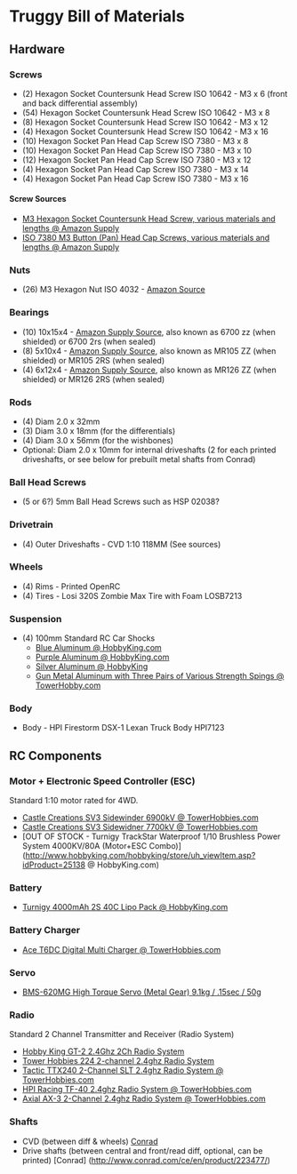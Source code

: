 # Truggy Bill of Materials

## Hardware

### Screws
 * (2) Hexagon Socket Countersunk Head Screw ISO 10642 - M3 x 6 (front and back differential assembly)
 * (54) Hexagon Socket Countersunk Head Screw ISO 10642 - M3 x 8 
 * (8) Hexagon Socket Countersunk Head Screw ISO 10642 - M3 x 12
 * (4) Hexagon Socket Countersunk Head Screw ISO 10642 - M3 x 16
 * (10) Hexagon Socket Pan Head Cap Screw ISO 7380 - M3 x 8
 * (10) Hexagon Socket Pan Head Cap Screw ISO 7380 - M3 x 10
 * (12) Hexagon Socket Pan Head Cap Screw ISO 7380 - M3 x 12
 * (4) Hexagon Socket Pan Head Cap Screw ISO 7380 - M3 x 14
 * (4) Hexagon Socket Pan Head Cap Screw ISO 7380 - M3 x 16
 
#### Screw Sources

 * [M3 Hexagon Socket Countersunk Head Screw, various materials and lengths @ Amazon Supply](http://www.amazonsupply.com/s?page=1&size=20&ref_=sp_s_field-feature_two_browse-bin_2292860011&uah=field-feature_eleven_browse-bin%3A3622111011%2Cfield-feature_five_browse-bin%3A3177279011%2Cfield-thread_size%3Am3-0.5%2Cn%3A383599011%7C16403521%7C16410531&uap_r_field-feature_two_browse-bin=%21%212292860011&x=0&y=208)
 * [ISO 7380 M3 Button (Pan) Head Cap Screws, various materials and lengths @ Amazon Supply](http://www.amazonsupply.com/s?page=1&size=20&ref_=sp_s_M3-0.5&uah=field-feature_eleven_browse-bin%3A3622111011%2Cfield-specification_met%3Aiso+7380%7Cso+7380%2Cfield-feature_five_browse-bin%3A3177279011%2Cfield-feature_two_browse-bin%3A2292862011%2Cn%3A383599011%7C16403521%7C16410531&uap_r_field-thread_size=%21%21M3-0.5&x=0&y=1215)
 
###  Nuts

 * (26) M3 Hexagon Nut ISO 4032 - [Amazon Source](http://www.amazon.com/dp/B000FN0CP0/ref=biss_dp_t_asn)
 
### Bearings
 * (10) 10x15x4 - [Amazon Supply Source](http://www.amazonsupply.com/s/ref=sp_search?guess=true&Action=submit&keywords=10x15x4+bearing), also known as 6700 zz (when shielded) or 6700 2rs (when sealed)
 * (8) 5x10x4 - [Amazon Supply Source](http://www.amazonsupply.com/s/ref=sp_search?guess=true&Action=submit&keywords=5x10x4+bearing), also known as MR105 ZZ (when shielded) or MR105 2RS (when sealed)
 * (4) 6x12x4 - [Amazon Supply Source](http://www.amazonsupply.com/s/ref=sp_search?guess=true&Action=submit&keywords=6x12x4+bearing), also known as MR126 ZZ (when shielded) or MR126 2RS (when sealed)

### Rods
 * (4) Diam 2.0 x 32mm
 * (3) Diam 3.0 x 18mm (for the differentials)
 * (4) Diam 3.0 x 56mm (for the wishbones)
 * Optional: Diam 2.0 x 10mm for internal driveshafts (2 for each printed driveshafts, or see below for prebuilt metal shafts from Conrad)

### Ball Head Screws
 * (5 or 6?) 5mm Ball Head Screws such as HSP 02038?
 
### Drivetrain
 * (4) Outer Driveshafts - CVD 1:10 118MM (See sources)
 
### Wheels
 * (4) Rims - Printed OpenRC
 * (4) Tires - Losi 320S Zombie Max Tire with Foam LOSB7213
 
### Suspension
 * (4) 100mm Standard RC Car Shocks
 	* [Blue Aluminum @ HobbyKing.com](http://www.hobbyking.com/hobbyking/store/__22499___1_10_Model_Car_100mm_Adjustable_Aluminum_Shock_Absorber_2pc_Blue_.html)
 	* [Purple Aluminum @ HobbyKing.com](http://www.hobbyking.com/hobbyking/store/__26276__1_10_Car_100mm_Aluminum_Shock_Absorber_Purple_2pcs_bag_.html)
 	* [Silver Aluminum @ HobbyKing](http://www.hobbyking.com/hobbyking/store/__22500__1_10_Model_Car_100mm_Adjustable_Aluminum_Shock_Absorber_2pc_.html)
 	* [Gun Metal Aluminum with Three Pairs of Various Strength Spings @ TowerHobby.com](http://www3.towerhobbies.com/cgi-bin/wti0001p?&I=LXDCTM&P=7)
 
###  Body
 * Body - HPI Firestorm DSX-1 Lexan Truck Body HPI7123
 
## RC Components

### Motor + Electronic Speed Controller (ESC)
Standard 1:10  motor rated for 4WD.

 * [Castle Creations SV3 Sidewinder 6900kV @ TowerHobbies.com](http://www3.towerhobbies.com/cgi-bin/wti0001p?&I=LXDAVR&P=7)
 * [Castle Creations SV3 Sidewidner 7700kV @ TowerHobbies.com](http://www3.towerhobbies.com/cgi-bin/wti0001p?&I=LXDAVS&P=7)
 * [OUT OF STOCK - Turnigy TrackStar Waterproof 1/10 Brushless Power System 4000KV/80A (Motor+ESC Combo)](http://www.hobbyking.com/hobbyking/store/uh_viewItem.asp?idProduct=25138 @ HobbyKing.com)

### Battery

 * [Turnigy 4000mAh 2S 40C Lipo Pack @ HobbyKing.com](http://www.hobbyking.com/hobbyking/store/RC_PRODUCT_SEARCH.asp?strSearch=Turnigy+4000mAh+2S+40C)

### Battery Charger

 * [Ace T6DC Digital Multi Charger @ TowerHobbies.com](http://www3.towerhobbies.com/cgi-bin/wti0001p?&I=LXBFDR&P=7)

### Servo

 * [BMS-620MG High Torque Servo (Metal Gear) 9.1kg / .15sec / 50g](http://www.hobbyking.com/hobbyking/store/RC_PRODUCT_SEARCH.asp?strSearch=BMS-620MG)

### Radio

Standard 2 Channel Transmitter and Receiver (Radio System)

 * [Hobby King GT-2 2.4Ghz 2Ch Radio System](http://www.hobbyking.com/hobbyking/store/RC_PRODUCT_SEARCH.asp?strSearch=Hobby+King+GT-2+2.4Ghz+2Ch)
 * [Tower Hobbies 224 2-channel 2.4ghz Radio System](http://www3.towerhobbies.com/cgi-bin/wti0001p?&I=LXWPW0&P=7)
 * [Tactic TTX240 2-Channel SLT 2.4ghz Radio System @ TowerHobbies.com](http://www3.towerhobbies.com/cgi-bin/wti0001p?&I=LXWRP3&P=7)
 * [HPI Racing TF-40 2.4ghz Radio System @ TowerHobbies.com](http://www3.towerhobbies.com/cgi-bin/wti0001p?&I=LXCEHR&P=7)
 * [Axial AX-3 2-Channel 2.4ghz Radio System @ TowerHobbies.com](http://www3.towerhobbies.com/cgi-bin/wti0001p?&I=LXBMCM&P=7)
 
### Shafts
 * CVD (between diff & wheels) [Conrad](http://www.conrad.com/ce/en/product/231121/)
 * Drive shafts (between central and front/read diff, optional, can be printed) [Conrad] (http://www.conrad.com/ce/en/product/223477/)
